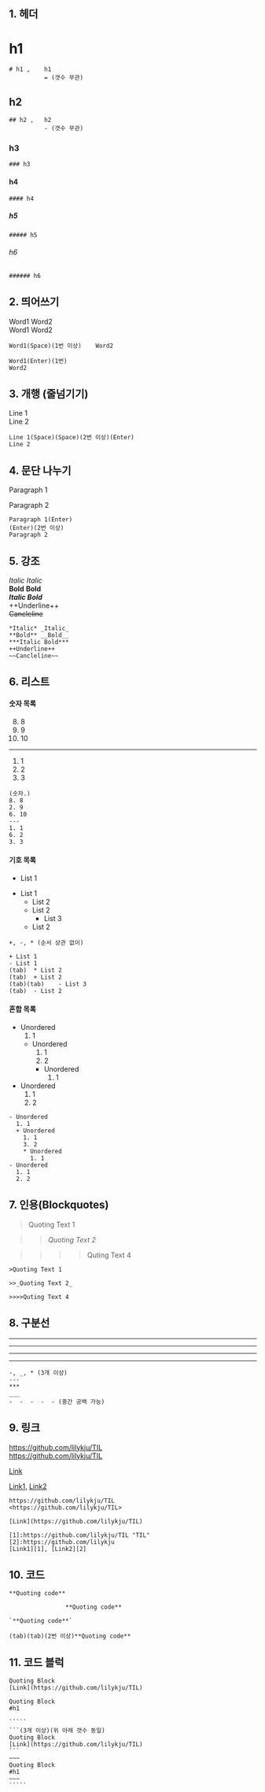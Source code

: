 ## 1. 헤더
# h1   
~~~
# h1 ,    h1  
          = (갯수 무관)
~~~
## h2  
~~~
## h2 ,   h2  
          - (갯수 무관)
~~~
### h3  
~~~
### h3
~~~
#### h4  
~~~
#### h4
~~~
##### h5  
~~~
##### h5
~~~
###### h6  
~~~
###### h6
~~~

## 2. 띄어쓰기

Word1    Word2  
Word1
Word2  

```
Word1(Space)(1번 이상)    Word2

Word1(Enter)(1번)
Word2
```

## 3. 개행 (줄넘기기)

Line 1  
Line 2
```
Line 1(Space)(Space)(2번 이상)(Enter)  
Line 2
```

## 4. 문단 나누기

Paragraph 1



Paragraph 2
```
Paragraph 1(Enter)
(Enter)(2번 이상)
Paragraph 2
```

## 5. 강조

*Italic* _Italic_  
**Bold** __Bold__  
***Italic Bold***  
++Underline++  
~~Cancleline~~  
```
*Italic* _Italic_  
**Bold** __Bold__  
***Italic Bold***  
++Underline++  
~~Cancleline~~  
```

## 6. 리스트
#### 숫자 목록

8. 8
2. 9
6. 10
---
1. 1
6. 2
3. 3

```
(숫자.)
8. 8
2. 9
6. 10
---
1. 1
6. 2
3. 3
```

#### 기호 목록
  + List 1
  - List 1
    * List 2
    + List 2
      - List 3
    - List 2
    
  ```
  +, -, * (순서 상관 없이)
  
  + List 1
  - List 1
  (tab)  * List 2
  (tab)  + List 2
  (tab)(tab)    - List 3
  (tab)  - List 2
  ```

#### 혼합 목록

- Unordered
  1. 1
  + Unordered
    1. 1 
    3. 2
    * Unordered
      1. 1
- Unordered
  1. 1
  2. 2
      
```
- Unordered
  1. 1
  + Unordered
    1. 1 
    3. 2
    * Unordered
      1. 1
- Unordered
  1. 1
  2. 2
```

## 7. 인용(Blockquotes)

>Quoting Text 1

>>_Quoting Text 2_

>>>>Quting Text 4
~~~
>Quoting Text 1

>>_Quoting Text 2_

>>>>Quting Text 4
~~~

## 8. 구분선
---
***
___
-  -  -  -  - 
```
-, _, * (3개 이상)
---
***
___
-  -  -  -  - (중간 공백 가능)
```

## 9. 링크

https://github.com/lilykju/TIL  
<https://github.com/lilykju/TIL>  

[Link](https://github.com/lilykju/TIL)

[1]:https://github.com/lilykju/TIL "TIL"
[2]:https://github.com/lilykju
[Link1][1], [Link2][2] 

```
https://github.com/lilykju/TIL
<https://github.com/lilykju/TIL>

[Link](https://github.com/lilykju/TIL)

[1]:https://github.com/lilykju/TIL "TIL"
[2]:https://github.com/lilykju
[Link1][1], [Link2][2]

```

## 10. 코드

`**Quoting code**`

                    **Quoting code**

```
`**Quoting code**`

(tab)(tab)(2번 이상)**Quoting code**
```

## 11. 코드 블럭

```
Quoting Block
[Link](https://github.com/lilykju/TIL)
```
~~~
Quoting Block
#h1
~~~
``````
`````
```(3개 이상)(위 아래 갯수 동일)
Quoting Block
[Link](https://github.com/lilykju/TIL)
```
~~~
Quoting Block
#h1
~~~
`````
``````
